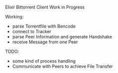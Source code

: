 Elixir Bittorrent Client
Work in Progress

Working:
 - parse Torrentfile with Bencode
 - connect to Tracker
 - parse Peer Information and generate Handshake
 - receive Message from one Peer

TODO:
 - some kind of process handling
 - Communicate with Peers to achieve File Transfer
